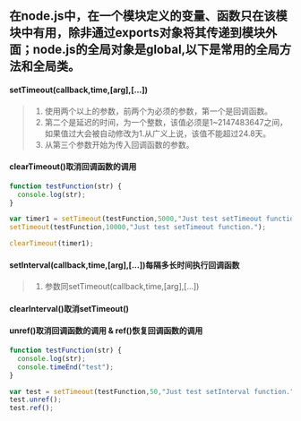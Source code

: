 ## 在node.js中，在一个模块定义的变量、函数只在该模块中有用，除非通过exports对象将其传递到模块外面；node.js的全局对象是global,以下是常用的全局方法和全局类。
#### setTimeout(callback,time,[arg],[...])
> 1. 使用两个以上的参数，前两个为必须的参数，第一个是回调函数。
> 2. 第二个是延迟的时间，为一个整数，该值必须是1~2147483647之间，如果值过大会被自动修改为1.从广义上说，该值不能超过24.8天。
> 3. 从第三个参数开始为传入回调函数的参数。
#### clearTimeout()取消回调函数的调用
```javascript
function testFunction(str) {
  console.log(str);
}

var timer1 = setTimeout(testFunction,5000,"Just test setTimeout function.");
setTimeout(testFunction,10000,"Just test setTimeout function.");

clearTimeout(timer1);
```

#### setInterval(callback,time,[arg],[...])每隔多长时间执行回调函数
> 1. 参数同setTimeout(callback,time,[arg],[...])
#### clearInterval()取消setTimeout()

#### unref()取消回调函数的调用 & ref()恢复回调函数的调用
```javascript
function testFunction(str) {
  console.log(str);
  console.timeEnd("test");
}

var test = setTimeout(testFunction,50,"Just test setInterval function.");
test.unref();
test.ref();
```